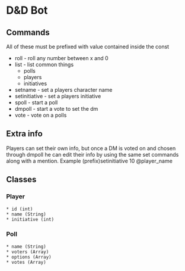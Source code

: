# D&D Bot

## Commands
All of these must be prefixed with value contained inside the const
  * roll - roll any number between x and 0
  * list - list common things
    * polls
    * players
    * initiatives
  * setname - set a players character name
  * setinitiative - set a players initiative
  * spoll - start a poll
  * dmpoll - start a vote to set the dm
  * vote - vote on a polls

## Extra info
Players can set their own info, but once a DM is voted on and chosen through dmpoll he can edit their info by using the same set commands along with a mention.
Example
(prefix)setinitiative 10 @player_name



## Classes
### Player
	* id (int)
	* name (String)
	* initiative (int)

### Poll
	* name (String)
	* voters (Array)
	* options (Array)
	* votes (Array)
